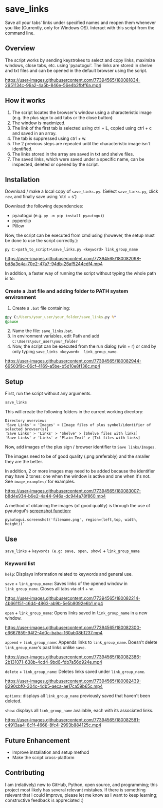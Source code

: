 # save_links

Save all your tabs' links under specified names and reopen them whenever you like (Currently, only for Windows OS).
Interact with this script from the command line.


## Overview
The script works by sending keystrokes to select and copy links, maximize windows, close tabs, etc. using 'pyautogui'.
The links are stored in shelve and txt files and can be opened in the default browser using the script.

https://user-images.githubusercontent.com/77394565/180081834-2951134c-99a2-4a5b-846e-56e4b3fbff6a.mp4

## How it works
1. The script locates the browser's window using a characteristic image (e.g. the plus sign to add tabs or the close button)
2. The window is maximized.
3. The link of the first tab is selected using ctrl + L, copied using ctrl + c and saved in an array.
4. The tab is suppressed using ctrl + w.
5. The 2 previous steps are repeated until the characteristic image isn't identified.
6. The links stored in the array are saved in txt and shelve files.
7. The saved links, which were saved under a specific name, can be inspected, deleted or opened by the script.

## Installation
Download / make a local copy of `save_links.py`. (Select `save_links.py`, click `raw`, and finally save using 'ctrl + s')

Download the following dependencies:

* pyautogui (e.g. `py -m pip install pyautogui`)
* pyperclip
* Pillow

Now, the script can be executed from cmd using (however, the setup must be done to use the script correctly.): 

```
py C:<path_to_script>\save_links.py <keyword> link_group_name
```

https://user-images.githubusercontent.com/77394565/180082098-bd8a3e4a-70e2-47a7-94db-26af5244cdf4.mp4

In addition, a faster way of running the script without typing the whole path is to:

### Create a .bat file and adding folder to PATH system environment
1. Create a `.bat` file containing:
```bat
@py C:/Users/your_user/your_folder/save_links.py %*
@pause
```
2. Name the file: `save_links.bat`.
3. In environment variables, edit Path and add `C:\Users\your_user\your_folder`
4. Now, the script can be executed from the run dialog (win + r) or cmd by only typing `save_links <keyword> 
link_group_name`.

https://user-images.githubusercontent.com/77394565/180082944-69503f9c-06cf-4169-a5be-b5d10e8f136c.mp4

## Setup
First, run the script without any arguments.

```cmd
save_links
```
This will create the following folders in the current working directory:
```
Directory overview:
'Save Links' > 'Images' > [Image files of plus symbol/identifier of selected browser(s)]
'Save Links' > 'Links' > 'Shelve' > [Shelve files with links]
'Save Links' > 'Links' > 'Plain Text' > [Txt files with links]
```
Now, add images of the plus sign / browser identifier to `Save links/Images`.

The images need to be of good quality (.png preferably) and the smaller they are the better. 

In addition, 2 or more images may need to be added because the identifier may have 2 tones: one
when the window is active and one when it's not. See `image_examples/` for examples.

https://user-images.githubusercontent.com/77394565/180083007-b8d4e934-b9e2-4a44-946a-dc944a78f860.mp4

A method of obtaining the images (of good quality) is through the use of pyautogui's [screenshot function](https://pyautogui.readthedocs.io/en/latest/screenshot.html):
```
pyautogui.screenshot('filename.png', region=(left,top, width, height))`
```

## Use
`save_links` + `keywords (e.g: save, open, show)` + `link_group_name`

### Keyword list
`help`: Displays information related to keywords and general use.

`save` + `link_group_name`: Saves links of the opened window in `link_group_name`. Closes all tabs via ctrl + w.

https://user-images.githubusercontent.com/77394565/180082214-4b661151-c6d4-4863-ab9b-5e5b8092e6b1.mp4

`open` + `link_group_name`: Opens links saved in `link_group_name` in a new window.

https://user-images.githubusercontent.com/77394565/180082300-c6667859-94f2-4d0c-baba-160ab08b1237.mp4

`append` + `link_group_name`: Appends links to `link_group_name`. Doesn't delete `link_group_name`'s past links unlike `save`.

https://user-images.githubusercontent.com/77394565/180082386-2b131071-638b-4cd4-9bd6-fdb7a56d924e.mp4

`delete` + `link_group_name`: Deletes links saved under `link_group_name`.

https://user-images.githubusercontent.com/77394565/180082439-8290cbf0-304c-4db5-aeca-ae17ca59b65c.mp4

`options`: displays all `link_group_name` previously saved that haven't been deleted. 

`show`: displays all `link_group_name` available, each with its associated links.

https://user-images.githubusercontent.com/77394565/180082581-c4913aa4-6c1f-4668-8fc4-2993b884125c.mp4

## Future Enhancement
* Improve installation and setup method
* Make the script cross-platform
  
## Contributing
I am (relatively) new to GitHub, Python, open source, and programming; this project most likely has 
several relevant mistakes. If there is something relevant that I could 
improve, please let me know as I want to keep learning; constructive feedback is appreciated :)
